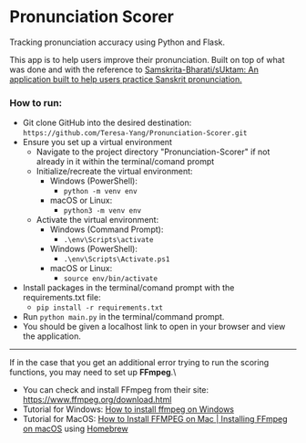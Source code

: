 # Pronunciation Scorer
Tracking pronunciation accuracy using Python and Flask.

This app is to help users improve their pronunciation. Built on top of what was done and with the reference to [Samskrita-Bharati/sUktam: An application built to help users practice Sanskrit pronunciation.](https://github.com/Samskrita-Bharati/sUktam)

### How to run:
* Git clone GitHub into the desired destination: `https://github.com/Teresa-Yang/Pronunciation-Scorer.git`
* Ensure you set up a virtual environment
  * Navigate to the project directory "Pronunciation-Scorer" if not already in it within the terminal/comand prompt
  * Initialize/recreate the virtual environment:
    * Windows (PowerShell):
      * `python -m venv env`
    * macOS or Linux:
      * `python3 -m venv env`
  * Activate the virtual environment:
    * Windows (Command Prompt):
      * `.\env\Scripts\activate`
    * Windows (PowerShell):
      * `.\env\Scripts\Activate.ps1`
    * macOS or Linux:
      * `source env/bin/activate`
* Install packages in the terminal/comand prompt with the requirements.txt file:
  * `pip install -r requirements.txt`
* Run `python main.py` in the terminal/command prompt.
* You should be given a localhost link to open in your browser and view the application.

---
If in the case that you get an additional error trying to run the scoring functions, you may need to set up **FFmpeg**.\\
* You can check and install FFmpeg from their site: https://www.ffmpeg.org/download.html
* Tutorial for Windows: [How to install ffmpeg on Windows](https://www.youtube.com/watch?v=JR36oH35Fgg)
* Tutorial for MacOS: [How to Install FFMPEG on Mac | Installing FFmpeg on macOS](https://youtu.be/dJ8y-VlMNAo) using [Homebrew](https://brew.sh)
